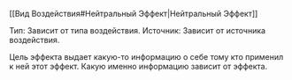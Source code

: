 [[Вид Воздействия#Нейтральный Эффект|Нейтральный Эффект]]

Тип: Зависит от типа воздействия.
Источник: Зависит от источника воздействия.

Цель эффекта выдает какую-то информацию о себе тому кто применил к ней этот эффект. Какую именно информацию зависит от эффекта. 
